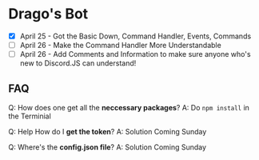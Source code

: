 # Drago's Bot

- [x] April 25 - Got the Basic Down, Command Handler, Events, Commands
- [ ] April 26 - Make the Command Handler More Understandable
- [ ] April 26 - Add Comments and Information to make sure anyone who's new to Discord.JS can understand!

## FAQ

Q: How does one get all the **neccessary packages**?
A: Do `npm install` in the Terminial 

Q: Help How do I **get the token**?
A: Solution Coming Sunday

Q: Where's the **config.json file**?
A: Solution Coming Sunday